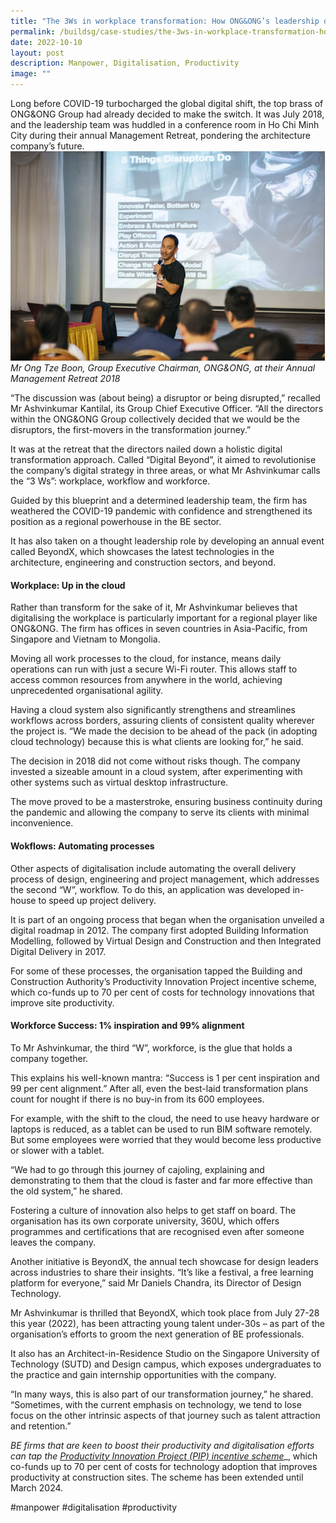 ```yaml
---
title: "The 3Ws in workplace transformation: How ONG&ONG’s leadership drove change"
permalink: /buildsg/case-studies/the-3ws-in-workplace-transformation-how-ong-ong-s-leadership-drove-change/
date: 2022-10-10
layout: post
description: Manpower, Digitalisation, Productivity
image: ""
---
```

Long before COVID-19 turbocharged the global digital shift, the top brass of ONG&ONG Group had already decided to make the switch. It was July 2018, and the leadership team was huddled in a conference room in Ho Chi Minh City during their annual Management Retreat, pondering the architecture company’s future.
![](/images/Case%20Studies/cs1.png)
_Mr Ong Tze Boon, Group Executive Chairman, ONG&ONG, at their Annual Management Retreat 2018_

“The discussion was (about being) a disruptor or being disrupted,” recalled Mr Ashvinkumar Kantilal, its Group Chief Executive Officer. “All the directors within the ONG&ONG Group collectively decided that we would be the disruptors, the first-movers in the transformation journey.”


It was at the retreat that the directors nailed down a holistic digital transformation approach. Called “Digital Beyond”, it aimed to revolutionise the company’s digital strategy in three areas, or what Mr Ashvinkumar calls the “3 Ws”: workplace, workflow and workforce.

Guided by this blueprint and a determined leadership team, the firm has weathered the COVID-19 pandemic with confidence and strengthened its position as a regional powerhouse in the BE sector.

It has also taken on a thought leadership role by developing an annual event called BeyondX, which showcases the latest technologies in the architecture, engineering and construction sectors, and beyond.

#### **Workplace: Up in the cloud**

Rather than transform for the sake of it, Mr Ashvinkumar believes that digitalising the workplace is particularly important for a regional player like ONG&ONG. The firm has offices in seven countries in Asia-Pacific, from Singapore and Vietnam to Mongolia.

Moving all work processes to the cloud, for instance, means daily operations can run with just a secure Wi-Fi router. This allows staff to access common resources from anywhere in the world, achieving unprecedented organisational agility.

Having a cloud system also significantly strengthens and streamlines workflows across borders, assuring clients of consistent quality wherever the project is. “We made the decision to be ahead of the pack (in adopting cloud technology) because this is what clients are looking for,” he said.

The decision in 2018 did not come without risks though. The company invested a sizeable amount in a cloud system, after experimenting with other systems such as virtual desktop infrastructure.

The move proved to be a masterstroke, ensuring business continuity during the pandemic and allowing the company to serve its clients with minimal inconvenience.

#### **Wokflows: Automating processes**

Other aspects of digitalisation include automating the overall delivery process of design, engineering and project management, which addresses the second “W”, workflow. To do this, an application was developed in-house to speed up project delivery.

It is part of an ongoing process that began when the organisation unveiled a digital roadmap in 2012. The company first adopted Building Information Modelling, followed by Virtual Design and Construction and then Integrated Digital Delivery in 2017.

For some of these processes, the organisation tapped the Building and Construction Authority’s Productivity Innovation Project incentive scheme, which co-funds up to 70 per cent of costs for technology innovations that improve site productivity.

#### **Workforce Success: 1% inspiration and 99% alignment**

To Mr Ashvinkumar, the third “W”, workforce, is the glue that holds a company together.

This explains his well-known mantra: “Success is 1 per cent inspiration and 99 per cent alignment.” After all, even the best-laid transformation plans count for nought if there is no buy-in from its 600 employees.

For example, with the shift to the cloud, the need to use heavy hardware or laptops is reduced, as a tablet can be used to run BIM software remotely. But some employees were worried that they would become less productive or slower with a tablet.

“We had to go through this journey of cajoling, explaining and demonstrating to them that the cloud is faster and far more effective than the old system,” he shared.

Fostering a culture of innovation also helps to get staff on board. The organisation has its own corporate university, 360U, which offers programmes and certifications that are recognised even after someone leaves the company.

Another initiative is BeyondX, the annual tech showcase for design leaders across industries to share their insights. “It’s like a festival, a free learning platform for everyone,” said Mr Daniels Chandra, its Director of Design Technology.

Mr Ashvinkumar is thrilled that BeyondX, which took place from July 27-28 this year (2022), has been attracting young talent under-30s – as part of the organisation’s efforts to groom the next generation of BE professionals.

It also has an Architect-in-Residence Studio on the Singapore University of Technology (SUTD) and Design campus, which exposes undergraduates to the practice and gain internship opportunities with the company.

“In many ways, this is also part of our transformation journey,” he shared. “Sometimes, with the current emphasis on technology, we tend to lose focus on the other intrinsic aspects of that journey such as talent attraction and retention.” 

_BE firms that are keen to boost their productivity and digitalisation efforts can tap the_ [_Productivity Innovation Project (PIP) incentive scheme_](https://www1.bca.gov.sg/buildsg/buildsg-transformation-fund/productivity-innovation-project)_, which co-funds up to 70 per cent of costs for technology adoption that improves productivity at construction sites. The scheme has been extended until March 2024.

#manpower #digitalisation #productivity